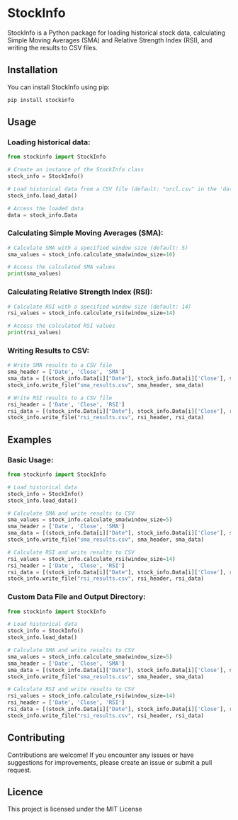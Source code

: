 # StockInfo

StockInfo is a Python package for loading historical stock data, calculating Simple Moving Averages (SMA) and Relative Strength Index (RSI), and writing the results to CSV files.

## Installation

You can install StockInfo using pip:

```bash
pip install stockinfo
```
## Usage
### Loading historical data:
```python
from stockinfo import StockInfo

# Create an instance of the StockInfo class
stock_info = StockInfo()

# Load historical data from a CSV file (default: "orcl.csv" in the 'data' directory)
stock_info.load_data()

# Access the loaded data
data = stock_info.Data
```
### Calculating Simple Moving Averages (SMA):
```python
# Calculate SMA with a specified window size (default: 5)
sma_values = stock_info.calculate_sma(window_size=10)

# Access the calculated SMA values
print(sma_values)
```
### Calculating Relative Strength Index (RSI):
```python
# Calculate RSI with a specified window size (default: 14)
rsi_values = stock_info.calculate_rsi(window_size=14)

# Access the calculated RSI values
print(rsi_values)
```
### Writing Results to CSV:
```python
# Write SMA results to a CSV file
sma_header = ['Date', 'Close', 'SMA']
sma_data = [(stock_info.Data[i]["Date"], stock_info.Data[i]['Close'], sma) for i, sma in enumerate(sma_values)]
stock_info.write_file("sma_results.csv", sma_header, sma_data)

# Write RSI results to a CSV file
rsi_header = ['Date', 'Close', 'RSI']
rsi_data = [(stock_info.Data[i]["Date"], stock_info.Data[i]['Close'], rsi) for i, rsi in enumerate(rsi_values)]
stock_info.write_file("rsi_results.csv", rsi_header, rsi_data)
```
## Examples
### Basic Usage:
```python
from stockinfo import StockInfo

# Load historical data
stock_info = StockInfo()
stock_info.load_data()

# Calculate SMA and write results to CSV
sma_values = stock_info.calculate_sma(window_size=5)
sma_header = ['Date', 'Close', 'SMA']
sma_data = [(stock_info.Data[i]["Date"], stock_info.Data[i]['Close'], sma) for i, sma in enumerate(sma_values)]
stock_info.write_file("sma_results.csv", sma_header, sma_data)

# Calculate RSI and write results to CSV
rsi_values = stock_info.calculate_rsi(window_size=14)
rsi_header = ['Date', 'Close', 'RSI']
rsi_data = [(stock_info.Data[i]["Date"], stock_info.Data[i]['Close'], rsi) for i, rsi in enumerate(rsi_values)]
stock_info.write_file("rsi_results.csv", rsi_header, rsi_data)
```
### Custom Data File and Output Directory:
```python
from stockinfo import StockInfo

# Load historical data
stock_info = StockInfo()
stock_info.load_data()

# Calculate SMA and write results to CSV
sma_values = stock_info.calculate_sma(window_size=5)
sma_header = ['Date', 'Close', 'SMA']
sma_data = [(stock_info.Data[i]["Date"], stock_info.Data[i]['Close'], sma) for i, sma in enumerate(sma_values)]
stock_info.write_file("sma_results.csv", sma_header, sma_data)

# Calculate RSI and write results to CSV
rsi_values = stock_info.calculate_rsi(window_size=14)
rsi_header = ['Date', 'Close', 'RSI']
rsi_data = [(stock_info.Data[i]["Date"], stock_info.Data[i]['Close'], rsi) for i, rsi in enumerate(rsi_values)]
stock_info.write_file("rsi_results.csv", rsi_header, rsi_data)
```
## Contributing
Contributions are welcome! If you encounter any issues or have suggestions for improvements, please create an issue or submit a pull request.

## Licence
This project is licensed under the MIT License


